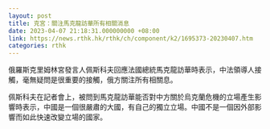 ```yaml
---
layout: post
title: 克宮：關注馬克龍訪華所有相關消息
date: 2023-04-07 21:18:31.000000000 +08:00
link: https://news.rthk.hk/rthk/ch/component/k2/1695373-20230407.htm
categories: rthk
---
```


俄羅斯克里姆林宮發言人佩斯科夫回應法國總統馬克龍訪華時表示，中法領導人接觸，毫無疑問是很重要的接觸，俄方關注所有相關息。

佩斯科夫在記者會上，被問到馬克龍訪華能否對中方關於烏克蘭危機的立場產生影響時表示，中國是一個很嚴肅的大國，有自己的獨立立場。中國不是一個因外部影響而如此快速改變立場的國家。
